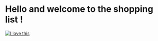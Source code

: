 # Hello and welcome to the shopping list !

[![I love this](https://giphy.com/embed/43OKja0fROZxpFoQeg)](https://giphy.com)